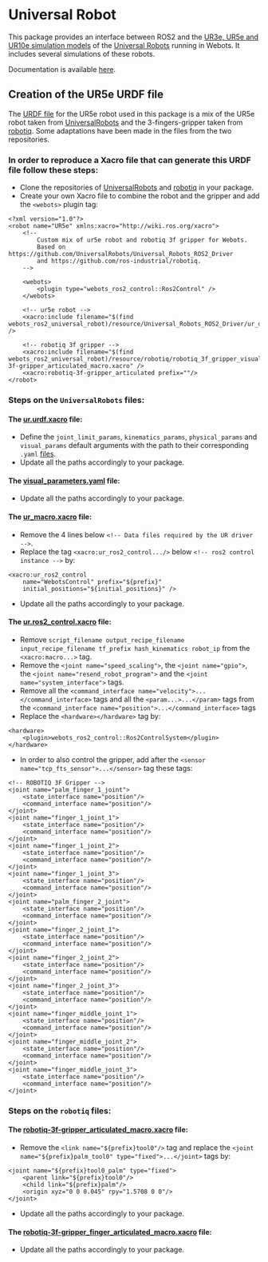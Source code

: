 # Universal Robot

This package provides an interface between ROS2 and the [UR3e, UR5e and UR10e simulation models](https://cyberbotics.com/doc/guide/ure) of the [Universal Robots](https://www.universal-robots.com) running in Webots.
It includes several simulations of these robots.

Documentation is available [here](https://github.com/cyberbotics/webots_ros2/wiki/Example-Universal-Robots).

## Creation of the UR5e URDF file

The [URDF file](https://github.com/cyberbotics/webots_ros2/blob/master/webots_ros2_universal_robot/resource/ur5e_with_gripper.urdf) for the UR5e robot used in this package is a mix of the UR5e robot taken from [UniversalRobots](https://github.com/UniversalRobots/Universal_Robots_ROS2_Driver) and the 3-fingers-gripper taken from [robotiq](https://github.com/ros-industrial/robotiq).
Some adaptations have been made in the files from the two repositories.

### In order to reproduce a Xacro file that can generate this URDF file follow these steps:
- Clone the repositories of [UniversalRobots](https://github.com/UniversalRobots/Universal_Robots_ROS2_Driver) and [robotiq](https://github.com/ros-industrial/robotiq) in your package.
- Create your own Xacro file to combine the robot and the gripper and add the `<webots>` plugin tag:
```
<?xml version="1.0"?>
<robot name="UR5e" xmlns:xacro="http://wiki.ros.org/xacro">
    <!--
        Custom mix of ur5e robot and robotiq 3f gripper for Webots.
        Based on https://github.com/UniversalRobots/Universal_Robots_ROS2_Driver
        and https://github.com/ros-industrial/robotiq.
    -->

    <webots>
        <plugin type="webots_ros2_control::Ros2Control" />
    </webots>

    <!-- ur5e robot -->
    <xacro:include filename="$(find webots_ros2_universal_robot)/resource/Universal_Robots_ROS2_Driver/ur_description/urdf/ur.urdf.xacro" />

    <!-- robotiq 3f gripper -->
    <xacro:include filename="$(find webots_ros2_universal_robot)/resource/robotiq/robotiq_3f_gripper_visualization/cfg/robotiq-3f-gripper_articulated_macro.xacro" />
    <xacro:robotiq-3f-gripper_articulated prefix=""/>
</robot>
```

### Steps on the `UniversalRobots` files:

#### The [ur.urdf.xacro](https://github.com/UniversalRobots/Universal_Robots_ROS2_Driver/blob/foxy/ur_description/urdf/ur.urdf.xacro) file:
- Define the `joint_limit_params`, `kinematics_params`, `physical_params` and `visual_params` default arguments with the path to their corresponding `.yaml` [files](https://github.com/UniversalRobots/Universal_Robots_ROS2_Driver/tree/foxy/ur_description/config/ur5e).
- Update all the paths accordingly to your package.

#### The [visual_parameters.yaml](https://github.com/UniversalRobots/Universal_Robots_ROS2_Driver/blob/foxy/ur_description/config/ur5e/visual_parameters.yaml) file:
- Update all the paths accordingly to your package.

#### The [ur_macro.xacro](https://github.com/UniversalRobots/Universal_Robots_ROS2_Driver/blob/foxy/ur_description/urdf/ur_macro.xacro) file:
- Remove the 4 lines below `<!-- Data files required by the UR driver -->`.
- Replace the tag `<xacro:ur_ros2_control.../>` below `<!-- ros2 control instance -->` by:
```
<xacro:ur_ros2_control
    name="WebotsControl" prefix="${prefix}"
    initial_positions="${initial_positions}" />
```
- Update all the paths accordingly to your package.

#### The [ur.ros2_control.xacro](https://github.com/UniversalRobots/Universal_Robots_ROS2_Driver/blob/foxy/ur_description/urdf/ur.ros2_control.xacro) file:
- Remove `script_filename output_recipe_filename input_recipe_filename tf_prefix hash_kinematics robot_ip` from the `<xacro:macro...>` tag.
- Remove the `<joint name="speed_scaling">`, the `<joint name="gpio">`, the `<joint name="resend_robot_program">` and the `<joint name="system_interface">` tags.
- Remove all the `<command_interface name="velocity">...</command_interface>` tags and all the `<param...>...</param>` tags from the `<command_interface name="position">...</command_interface>` tags
- Replace the `<hardware></hardware>` tag by:
```
<hardware>
    <plugin>webots_ros2_control::Ros2ControlSystem</plugin>
</hardware>
```
- In order to also control the gripper, add after the `<sensor name="tcp_fts_sensor">...</sensor>` tag these tags:
```
<!-- ROBOTIQ 3F Gripper -->
<joint name="palm_finger_1_joint">
    <state_interface name="position"/>
    <command_interface name="position"/>
</joint>
<joint name="finger_1_joint_1">
    <state_interface name="position"/>
    <command_interface name="position"/>
</joint>
<joint name="finger_1_joint_2">
    <state_interface name="position"/>
    <command_interface name="position"/>
</joint>
<joint name="finger_1_joint_3">
    <state_interface name="position"/>
    <command_interface name="position"/>
</joint>
<joint name="palm_finger_2_joint">
    <state_interface name="position"/>
    <command_interface name="position"/>
</joint>
<joint name="finger_2_joint_1">
    <state_interface name="position"/>
    <command_interface name="position"/>
</joint>
<joint name="finger_2_joint_2">
    <state_interface name="position"/>
    <command_interface name="position"/>
</joint>
<joint name="finger_2_joint_3">
    <state_interface name="position"/>
    <command_interface name="position"/>
</joint>
<joint name="finger_middle_joint_1">
    <state_interface name="position"/>
    <command_interface name="position"/>
</joint>
<joint name="finger_middle_joint_2">
    <state_interface name="position"/>
    <command_interface name="position"/>
</joint>
<joint name="finger_middle_joint_3">
    <state_interface name="position"/>
    <command_interface name="position"/>
</joint>
```


### Steps on the `robotiq` files:

#### The [robotiq-3f-gripper_articulated_macro.xacro](https://github.com/ros-industrial/robotiq/blob/kinetic-devel/robotiq_3f_gripper_visualization/cfg/robotiq-3f-gripper_articulated_macro.xacro) file:
- Remove the `<link name="${prefix}tool0"/>` tag and replace the `<joint name="${prefix}palm_tool0" type="fixed">...</joint>` tags by:
```
<joint name="${prefix}tool0_palm" type="fixed">
    <parent link="${prefix}tool0"/>
    <child link="${prefix}palm"/>
    <origin xyz="0 0 0.045" rpy="1.5708 0 0"/>
</joint>
```
- Update all the paths accordingly to your package.

#### The [robotiq-3f-gripper_finger_articulated_macro.xacro](https://github.com/ros-industrial/robotiq/blob/kinetic-devel/robotiq_3f_gripper_visualization/cfg/robotiq-3f-gripper_finger_articulated_macro.xacro) file:
- Update all the paths accordingly to your package.